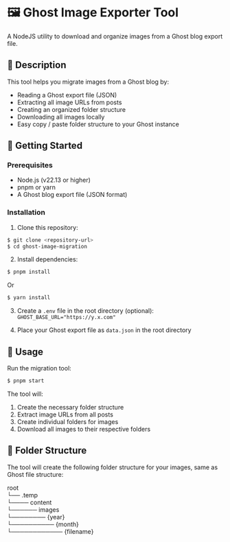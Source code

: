 # 🖼️ Ghost Image Exporter Tool

A NodeJS utility to download and organize images from a Ghost blog export file.

## 📝 Description

This tool helps you migrate images from a Ghost blog by:

- Reading a Ghost export file (JSON)
- Extracting all image URLs from posts
- Creating an organized folder structure
- Downloading all images locally
- Easy copy / paste folder structure to your Ghost instance

## 🚀 Getting Started

### Prerequisites

- Node.js (v22.13 or higher)
- pnpm or yarn
- A Ghost blog export file (JSON format)

### Installation

1. Clone this repository:

```bash
$ git clone <repository-url>
$ cd ghost-image-migration
```

2. Install dependencies:

```bash
$ pnpm install
```

Or

```bash
$ yarn install
```

3. Create a `.env` file in the root directory (optional): `GHOST_BASE_URL="https://y.x.com"`

4. Place your Ghost export file as `data.json` in the root directory

## 🎯 Usage

Run the migration tool:

```bash
$ pnpm start
```

The tool will:

1. Create the necessary folder structure
2. Extract image URLs from all posts
3. Create individual folders for images
4. Download all images to their respective folders

## 📁 Folder Structure

The tool will create the following folder structure for your images, same as Ghost file structure:

root  
└── .temp  
└──── content  
└────── images  
└──────── {year}  
└────────── {month}  
└──────────── {filename}
